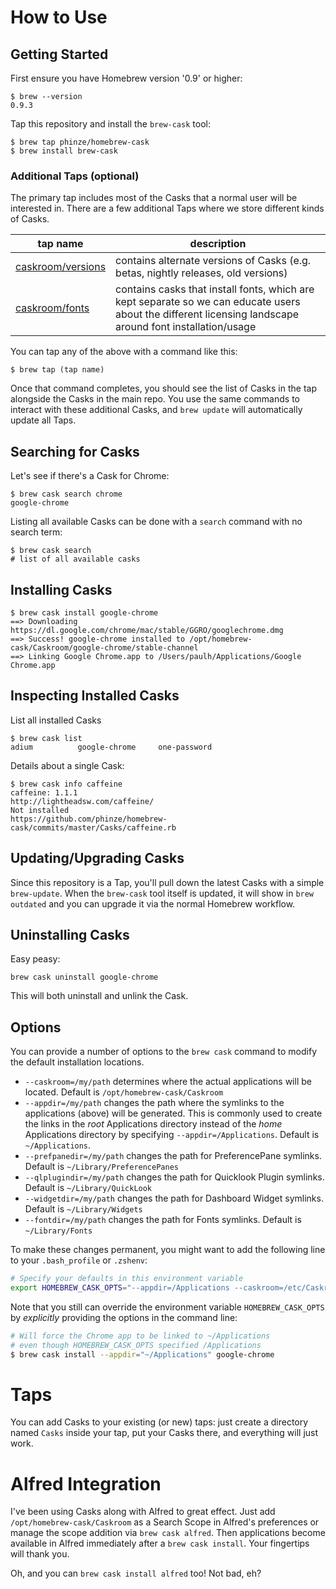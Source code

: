 # How to Use

## Getting Started

First ensure you have Homebrew version '0.9' or higher:

    $ brew --version
    0.9.3

Tap this repository and install the `brew-cask` tool:

    $ brew tap phinze/homebrew-cask
    $ brew install brew-cask

### Additional Taps (optional)

The primary tap includes most of the Casks that a normal user will be
interested in. There are a few additional Taps where we store different kinds
of Casks.

| tap name | description |
| -------- | ----------- |
| [caskroom/versions](https://github.com/caskroom/homebrew-versions) | contains alternate versions of Casks (e.g. betas, nightly releases, old versions)
| [caskroom/fonts](https://github.com/caskroom/homebrew-fonts) | contains casks that install fonts, which are kept separate so we can educate users about the different licensing landscape around font installation/usage

You can tap any of the above with a command like this:

    $ brew tap (tap name)

Once that command completes, you should see the list of Casks in the tap alongside the Casks in the main repo. You use the same commands to interact with these additional Casks, and `brew update` will automatically update all Taps.

## Searching for Casks

Let's see if there's a Cask for Chrome:

    $ brew cask search chrome
    google-chrome

Listing all available Casks can be done with a `search` command with no search term:

    $ brew cask search
    # list of all available casks

## Installing Casks

    $ brew cask install google-chrome
    ==> Downloading https://dl.google.com/chrome/mac/stable/GGRO/googlechrome.dmg
    ==> Success! google-chrome installed to /opt/homebrew-cask/Caskroom/google-chrome/stable-channel
    ==> Linking Google Chrome.app to /Users/paulh/Applications/Google Chrome.app

## Inspecting Installed Casks

List all installed Casks

    $ brew cask list
    adium          google-chrome     one-password

Details about a single Cask:

    $ brew cask info caffeine
    caffeine: 1.1.1
    http://lightheadsw.com/caffeine/
    Not installed
    https://github.com/phinze/homebrew-cask/commits/master/Casks/caffeine.rb

## Updating/Upgrading Casks

Since this repository is a Tap, you'll pull down the latest Casks with a simple
`brew-update`. When the `brew-cask` tool itself is updated, it will show in
`brew outdated` and you can upgrade it via the normal Homebrew workflow.

## Uninstalling Casks

Easy peasy:

    brew cask uninstall google-chrome

This will both uninstall and unlink the Cask.

## Options

You can provide a number of options to the `brew cask` command to modify the default
installation locations.

* `--caskroom=/my/path` determines where the actual applications will be located.
Default is `/opt/homebrew-cask/Caskroom`
* `--appdir=/my/path` changes the path where the symlinks to the applications (above)
will be generated. This is commonly used to create the links in the _root_ Applications directory
instead of the _home_ Applications directory by specifying `--appdir=/Applications`. Default is `~/Applications`.
* `--prefpanedir=/my/path` changes the path for PreferencePane symlinks.
Default is `~/Library/PreferencePanes`
* `--qlplugindir=/my/path` changes the path for Quicklook Plugin symlinks.
Default is `~/Library/QuickLook`
* `--widgetdir=/my/path` changes the path for Dashboard Widget symlinks.
Default is `~/Library/Widgets`
* `--fontdir=/my/path` changes the path for Fonts symlinks.
Default is `~/Library/Fonts`

To make these changes permanent, you might want to add the following line to your `.bash_profile` or `.zshenv`:

```bash
# Specify your defaults in this environment variable
export HOMEBREW_CASK_OPTS="--appdir=/Applications --caskroom=/etc/Caskroom"
```

Note that you still can override the environment variable `HOMEBREW_CASK_OPTS` by _explicitly_ providing
the options in the command line:

```bash
# Will force the Chrome app to be linked to ~/Applications
# even though HOMEBREW_CASK_OPTS specified /Applications
$ brew cask install --appdir="~/Applications" google-chrome
```

# Taps

You can add Casks to your existing (or new) taps: just create a directory named
`Casks` inside your tap, put your Casks there, and everything will just work.

# Alfred Integration

I've been using Casks along with Alfred to great effect. Just add
`/opt/homebrew-cask/Caskroom` as a Search Scope in Alfred's preferences or
manage the scope addition via `brew cask alfred`. Then applications become
available in Alfred immediately after a `brew cask install`. Your fingertips
will thank you.

Oh, and you can `brew cask install alfred` too! Not bad, eh?
